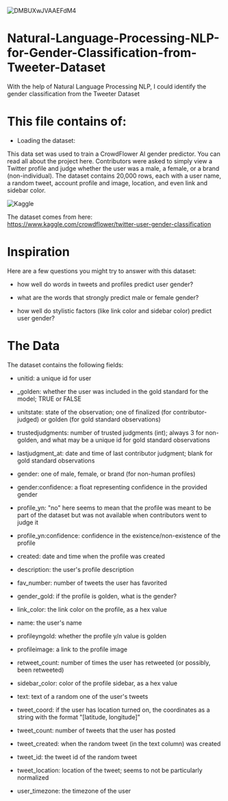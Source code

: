 ![DMBUXwJVAAEFdM4](https://user-images.githubusercontent.com/57557590/107415235-5b539400-6b28-11eb-97e1-fa95c364719d.jpg)

# Natural-Language-Processing-NLP-for-Gender-Classification-from-Tweeter-Dataset
With the help of Natural Language Processing NLP, I could identify the gender classification from the Tweeter Dataset

# This file contains of:
* Loading the dataset:

This data set was used to train a CrowdFlower AI gender predictor. You can read all about the project here. Contributors were asked to simply view a Twitter profile and judge whether the user was a male, a female, or a brand (non-individual). The dataset contains 20,000 rows, each with a user name, a random tweet, account profile and image, location, and even link and sidebar color.

![Kaggle](https://user-images.githubusercontent.com/57557590/107414632-825d9600-6b27-11eb-974c-9695c50ac847.PNG)

The dataset comes from here: https://www.kaggle.com/crowdflower/twitter-user-gender-classification

# Inspiration
Here are a few questions you might try to answer with this dataset:

* how well do words in tweets and profiles predict user gender?

* what are the words that strongly predict male or female gender?

* how well do stylistic factors (like link color and sidebar color) predict user gender?

# The Data
The dataset contains the following fields:

* unitid: a unique id for user

* _golden: whether the user was included in the gold standard for the model; TRUE or FALSE

* unitstate: state of the observation; one of finalized (for contributor-judged) or golden (for gold standard observations)

* trustedjudgments: number of trusted judgments (int); always 3 for non-golden, and what may be a unique id for gold standard observations

* lastjudgment_at: date and time of last contributor judgment; blank for gold standard observations

* gender: one of male, female, or brand (for non-human profiles)

* gender:confidence: a float representing confidence in the provided gender

* profile_yn: "no" here seems to mean that the profile was meant to be part of the dataset but was not available when contributors went to judge it

* profile_yn:confidence: confidence in the existence/non-existence of the profile

* created: date and time when the profile was created

* description: the user's profile description

* fav_number: number of tweets the user has favorited

* gender_gold: if the profile is golden, what is the gender?

* link_color: the link color on the profile, as a hex value

* name: the user's name

* profileyngold: whether the profile y/n value is golden

* profileimage: a link to the profile image

* retweet_count: number of times the user has retweeted (or possibly, been retweeted)

* sidebar_color: color of the profile sidebar, as a hex value

* text: text of a random one of the user's tweets

* tweet_coord: if the user has location turned on, the coordinates as a string with the format "[latitude, longitude]"

* tweet_count: number of tweets that the user has posted

* tweet_created: when the random tweet (in the text column) was created

* tweet_id: the tweet id of the random tweet

* tweet_location: location of the tweet; seems to not be particularly normalized

* user_timezone: the timezone of the user


